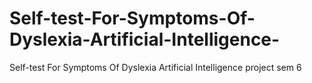 # Self-test-For-Symptoms-Of-Dyslexia-Artificial-Intelligence-
Self-test For Symptoms Of Dyslexia Artificial Intelligence project sem 6 
